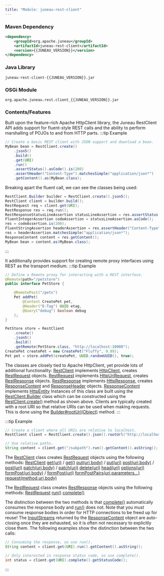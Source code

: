 ```yaml
---
title: "Module: juneau-rest-client"
---
```


### Maven Dependency

```xml
<dependency>
    <groupId>org.apache.juneau</groupId>
    <artifactId>juneau-rest-client</artifactId>
    <version>{{JUNEAU_VERSION}}</version>
</dependency>
```

### Java Library

```text
juneau-rest-client-{{JUNEAU_VERSION}}.jar
```

### OSGi Module

```text
org.apache.juneau.rest.client_{{JUNEAU_VERSION}}.jar
```

### Contents/Features

Built upon the feature-rich Apache HttpClient library, the Juneau RestClient API adds support for fluent-style REST calls and the ability to perform marshalling of POJOs to and from HTTP parts.
:::tip Example

```java
// Create a basic REST client with JSON support and download a bean.
MyBean bean = RestClient.create()
    .json5()
    .build()
    .get(URI)
    .run()
    .assertStatus().asCode().is(200)
    .assertHeader("Content-Type").matchesSimple("application/json*")
    .getContent().as(MyBean.class);
```

Breaking apart the fluent call, we can see the classes being used:

```java
RestClient.Builder builder = RestClient.create().json5();
RestClient client = builder.build();
RestRequest req = client.get(URI);
RestResponse res = req.run();
RestResponseStatusLineAssertion statusLineAssertion = res.assertStatus();
FluentIntegerAssertion codeAssertion = statusLineAssertion.asCode();
res = codeAssertion.is(200);
FluentStringAssertion headerAssertion = res.assertHeader("Content-Type");
res = headerAssertion.matchesSimple("application/json*");
ResponseContent content = res.getContent();
MyBean bean = content.as(MyBean.class);
```

:::

It additionally provides support for creating remote proxy interfaces using REST as the transport medium.
:::tip Example

```java
// Define a Remote proxy for interacting with a REST interface.
@Remote(path="/petstore")
public interface PetStore {

    @RemotePost("/pets")
    Pet addPet(
        @Content CreatePet pet,
        @Header("E-Tag") UUID etag,
        @Query("debug") boolean debug
    );
}

PetStore store = RestClient
    .create()
    .json5()
    .build()
    .getRemote(PetStore.class, "http://localhost:10000");
CreatePet createPet = new CreatePet("Fluffy", 9.99);
Pet pet = store.addPet(createPet, UUID.randomUUID(), true);
```

The classes are closely tied to Apache HttpClient, yet provide lots of additional functionality:
[RestClient]({{API_DOCS}}/org/apache/juneau/rest/client/RestClient.html) implements [HttpClient]({{API_DOCS}}/org/apache/http/client/HttpClient.html), creates [RestRequest]({{API_DOCS}}/org/apache/juneau/rest/client/RestRequest.html) objects.
[RestRequest]({{API_DOCS}}/org/apache/juneau/rest/client/RestRequest.html) implements [HttpUriRequest]({{API_DOCS}}/org/apache/http/client/methods/HttpUriRequest.html), creates [RestResponse]({{API_DOCS}}/org/apache/juneau/rest/client/RestResponse.html) objects.
[RestResponse]({{API_DOCS}}/org/apache/juneau/rest/client/RestResponse.html) implements [HttpResponse]({{API_DOCS}}/org/apache/http/HttpResponse.html), creates [ResponseContent]({{API_DOCS}}/org/apache/juneau/rest/client/ResponseContent.html) and [ResponseHeader]({{API_DOCS}}/org/apache/juneau/rest/client/ResponseHeader.html) objects.
[ResponseContent]({{API_DOCS}}/org/apache/juneau/rest/client/ResponseContent.html) implements [HttpEntity]({{API_DOCS}}/org/apache/http/HttpEntity.html)
Instances of this class are built using the [RestClient.Builder]({{API_DOCS}}/org/apache/juneau/rest/client/RestClient/Builder.html) class which can be constructed using
the [RestClient.create()]({{API_DOCS}}/org/apache/juneau/rest/client/RestClient.html#create()) method as shown above.
Clients are typically created with a root URI so that relative URIs can be used when making requests.
This is done using the [Builder#rootUrl(Object)]({{API_DOCS}}/org/apache/juneau/rest/client/RestClient/Builder.html#rootUrl(Object)) method.
:::

:::tip Example

```java
// Create a client where all URIs are relative to localhost.
RestClient client = RestClient.create().json().rootUrl("http://localhost:10000").build();

// Use relative paths.
String content = client.get("/subpath").run().getContent().asString();
```

The [RestClient]({{API_DOCS}}/org/apache/juneau/rest/client/RestClient.html) class creates [RestRequest]({{API_DOCS}}/org/apache/juneau/rest/client/RestRequest.html) objects using the following methods:
<tree>
<node-0><java-class>[RestClient]({{API_DOCS}}/org/apache/juneau/rest/client/RestClient.html)</java-class></node-0>
<node-1><java-method>[get(uri)]({{API_DOCS}}/org/apache/juneau/rest/client/RestClient.html#get(Object)) / [get()]({{API_DOCS}}/org/apache/juneau/rest/client/RestClient.html#get())</java-method></node-1>
<node-1><java-method>[put(uri,body)]({{API_DOCS}}/org/apache/juneau/rest/client/RestClient.html#put(Object,Object)) / [put(uri)]({{API_DOCS}}/org/apache/juneau/rest/client/RestClient.html#put(Object))</java-method></node-1>
<node-1><java-method>[post(uri,body)]({{API_DOCS}}/org/apache/juneau/rest/client/RestClient.html#post(Object,Object)) / [post(uri)]({{API_DOCS}}/org/apache/juneau/rest/client/RestClient.html#post(Object))</java-method></node-1>
<node-1><java-method>[patch(uri,body)]({{API_DOCS}}/org/apache/juneau/rest/client/RestClient.html#patch(Object,Object)) / [patch(uri)]({{API_DOCS}}/org/apache/juneau/rest/client/RestClient.html#patch(Object))</java-method></node-1>
<node-1><java-method>[delete(uri)]({{API_DOCS}}/org/apache/juneau/rest/client/RestClient.html#delete(Object))</java-method></node-1>
<node-1><java-method>[head(uri)]({{API_DOCS}}/org/apache/juneau/rest/client/RestClient.html#head(Object))</java-method></node-1>
<node-1><java-method>[options(uri)]({{API_DOCS}}/org/apache/juneau/rest/client/RestClient.html#options(Object))</java-method></node-1>
<node-1><java-method>[formPost(uri,body)]({{API_DOCS}}/org/apache/juneau/rest/client/RestClient.html#formPost(Object,Object)) / [formPost(uri)]({{API_DOCS}}/org/apache/juneau/rest/client/RestClient.html#formPost(Object))</java-method></node-1>
<node-1><java-method>[formPostPairs(uri,parameters...)]({{API_DOCS}}/org/apache/juneau/rest/client/RestClient.html#formPostPairs(Object,String...))</java-method></node-1>
<node-1><java-method>[request(method,uri,body)]({{API_DOCS}}/org/apache/juneau/rest/client/RestClient.html#request(String,Object,Object))</java-method></node-1>
</tree>

The [RestRequest]({{API_DOCS}}/org/apache/juneau/rest/client/RestRequest.html) class creates [RestResponse]({{API_DOCS}}/org/apache/juneau/rest/client/RestResponse.html) objects using the following methods:
<tree>
<node-0><java-class>[RestRequest]({{API_DOCS}}/org/apache/juneau/rest/client/RestRequest.html)</java-class></node-0>
<node-1><java-method>[run()]({{API_DOCS}}/org/apache/juneau/rest/client/RestRequest.html#run())</java-method></node-1>
<node-1><java-method>[complete()]({{API_DOCS}}/org/apache/juneau/rest/client/RestRequest.html#complete())</java-method></node-1>
</tree>

The distinction between the two methods is that [complete()]({{API_DOCS}}/org/apache/juneau/rest/client/RestRequest.html#complete()) automatically consumes the response body and
[run()]({{API_DOCS}}/org/apache/juneau/rest/client/RestRequest.html#run()) does not.  Note that you must consume response bodies in order for HTTP connections to be freed up
for reuse!  The [InputStreams]({{API_DOCS}}/java/io/InputStream.html) returned by the [ResponseContent]({{API_DOCS}}/org/apache/juneau/rest/client/ResponseContent.html) object are auto-closing once
they are exhausted, so it is often not necessary to explicitly close them.
The following examples show the distinction between the two calls:

```java
// Consuming the response, so use run().
String content = client.get(URI).run().getContent().asString();

// Only interested in response status code, so use complete().
int status = client.get(URI).complete().getStatusCode();

```

:::
